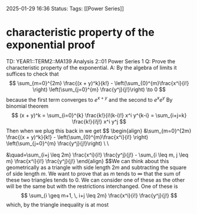 2025-01-29 16:36
Status: 
Tags: [[Power Series]]
# characteristic property of the exponential proof

TD: YEAR1::TERM2::MA139 Analysis 2::01 Power Series 1
Q: Prove the characteristic property of the exponential.
A: By the algebra of limits it suffices to check that$$
\sum_{m=0}^{2m} \frac{(x + y)^k}{k!} - \left(\sum_{0}^{m}\frac{x^i}{i!} \right) \left(\sum_{j=0}^{m} \frac{y^j}{j!}\right) \to 0
$$because the first term converges to $e^{x+y}$ and the second to $e^{x}e^{y}$
By binomial theorem $$
(x + y)^k = \sum_{i=0}^{k} \frac{k!}{i!(k-i)!} x^i y^{k-i} = \sum_{i+j=k} \frac{k!}{i!j!} x^i y^j
$$Then when we plug this back in we get $$
\begin{align}
&\sum_{m=0}^{2m} \frac{(x + y)^k}{k!} - \left(\sum_{0}^{m}\frac{x^i}{i!} \right) \left(\sum_{j=0}^{m} \frac{y^j}{j!}\right) \\ \\

&\quad=\sum_{i+j \leq 2m} \frac{x^i}{i!} \frac{y^j}{j!} - \sum_{i \leq m, j \leq m} \frac{x^i}{i!} \frac{y^j}{j!}
\end{align}
$$We can think about this geometrically as a triangle with side length $2m$ and subtracting the square of side length $m$. We want to prove that as $m$ tends to $\infty$ that the sum of these two triangles tends to $0$. We can consider one of these as the other will be the same but with the restrictions interchanged. One of these is$$ \sum_{i \geq m+1, \, i+j \leq 2m} \frac{x^i}{i!} \frac{y^j}{j!} $$which, by the triangle inequality is at most